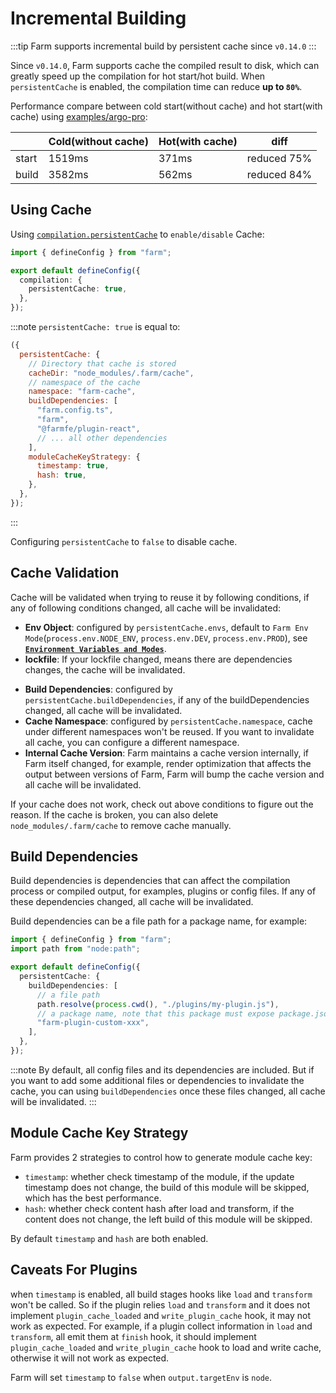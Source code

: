 # Incremental Building

:::tip
Farm supports incremental build by persistent cache since `v0.14.0`
:::

Since `v0.14.0`, Farm supports cache the compiled result to disk, which can greatly speed up the compilation for hot start/hot build. When `persistentCache` is enabled, the compilation time can reduce **up to `80%`**.

Performance compare between cold start(without cache) and hot start(with cache) using [examples/argo-pro](https://github.com/farm-fe/farm/tree/main/examples/arco-pro):


|       | Cold(without cache) | Hot(with cache) | diff        |
| ----- | ------------------- | --------------- | ----------- |
| start | 1519ms              | 371ms           | reduced 75% |
| build | 3582ms              | 562ms           | reduced 84% |


## Using Cache

Using [`compilation.persistentCache`](/docs/config/compilation-options#persistentcache) to `enable/disable` Cache:

```ts
import { defineConfig } from "farm";

export default defineConfig({
  compilation: {
    persistentCache: true,
  },
});
```

:::note
`persistentCache: true` is equal to:

```js
({
  persistentCache: {
    // Directory that cache is stored
    cacheDir: "node_modules/.farm/cache",
    // namespace of the cache
    namespace: "farm-cache",
    buildDependencies: [
      "farm.config.ts",
      "farm",
      "@farmfe/plugin-react",
      // ... all other dependencies
    ],
    moduleCacheKeyStrategy: {
      timestamp: true,
      hash: true,
    },
  },
});
```
:::

Configuring `persistentCache` to `false` to disable cache.

## Cache Validation

Cache will be validated when trying to reuse it by following conditions, if any of following conditions changed, all cache will be invalidated:


- **Env Object**: configured by `persistentCache.envs`, default to `Farm Env Mode`(`process.env.NODE_ENV`, `process.env.DEV`, `process.env.PROD`), see **[`Environment Variables and Modes`](/docs/features/env)**.
- **lockfile**: If your lockfile changed, means there are dependencies changes, the cache will be invalidated.
* **Build Dependencies**: configured by `persistentCache.buildDependencies`, if any of the buildDependencies changed, all cache will be invalidated.
* **Cache Namespace**: configured by `persistentCache.namespace`, cache under different namespaces won't be reused. If you want to invalidate all cache, you can configure a different namespace.
* **Internal Cache Version**: Farm maintains a cache version internally, if Farm itself changed, for example, render optimization that affects the output between versions of Farm, Farm will bump the cache version and all cache will be invalidated.

If your cache does not work, check out above conditions to figure out the reason. If the cache is broken, you can also delete `node_modules/.farm/cache` to remove cache manually.

## Build Dependencies

Build dependencies is dependencies that can affect the compilation process or compiled output, for examples, plugins or config files. If any of these dependencies changed, all cache will be invalidated.

Build dependencies can be a file path for a package name, for example:

```ts
import { defineConfig } from "farm";
import path from "node:path";

export default defineConfig({
  persistentCache: {
    buildDependencies: [
      // a file path
      path.resolve(process.cwd(), "./plugins/my-plugin.js"),
      // a package name, note that this package must expose package.json
      "farm-plugin-custom-xxx",
    ],
  },
});
```

:::note
By default, all config files and its dependencies are included. But if you want to add some additional files or dependencies to invalidate the cache, you can using `buildDependencies` once these files changed, all cache will be invalidated.
:::

## Module Cache Key Strategy

Farm provides 2 strategies to control how to generate module cache key:

- `timestamp`: whether check timestamp of the module, if the update timestamp does not change, the build of this module will be skipped, which has the best performance.
- `hash`: whether check content hash after load and transform, if the content does not change, the left build of this module will be skipped.

By default `timestamp` and `hash` are both enabled.

## Caveats For Plugins

when `timestamp` is enabled, all build stages hooks like `load` and `transform` won't be called. So if the plugin relies `load` and `transform` and it does not implement `plugin_cache_loaded` and `write_plugin_cache` hook, it may not work as expected. For example, if a plugin collect information in `load` and `transform`, all emit them at `finish` hook, it should implement `plugin_cache_loaded` and `write_plugin_cache` hook to load and write cache, otherwise it will not work as expected.

Farm will set `timestamp` to `false` when `output.targetEnv` is `node`.

<!-- ## Dive deep into Persistent  -->
